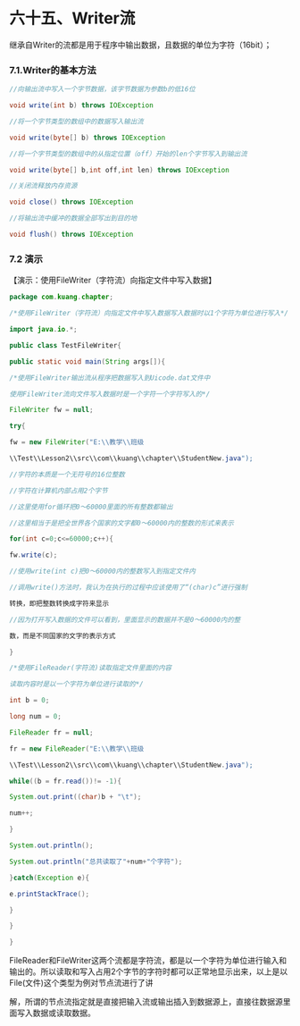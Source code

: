 # 六十五、Writer流

继承自Writer的流都是用于程序中输出数据，且数据的单位为字符（16bit）；

### 7.1.Writer的基本方法

```java
//向输出流中写入一个字节数据，该字节数据为参数b的低16位 

void write(int b) throws IOException 

//将一个字节类型的数组中的数据写入输出流 

void write(byte[] b) throws IOException 

//将一个字节类型的数组中的从指定位置（off）开始的len个字节写入到输出流 

void write(byte[] b,int off,int len) throws IOException 

//关闭流释放内存资源 

void close() throws IOException 

//将输出流中缓冲的数据全部写出到目的地 

void flush() throws IOException
```

### 7.2 演示

【演示：使用FileWriter（字符流）向指定文件中写入数据】 

```java
package com.kuang.chapter; 

/*使用FileWriter（字符流）向指定文件中写入数据写入数据时以1个字符为单位进行写入*/ 

import java.io.*; 

public class TestFileWriter{ 

public static void main(String args[]){ 

/*使用FileWriter输出流从程序把数据写入到Uicode.dat文件中 

使用FileWriter流向文件写入数据时是一个字符一个字符写入的*/ 

FileWriter fw = null; 

try{

fw = new FileWriter("E:\\教学\\班级 

\\Test\\Lesson2\\src\\com\\kuang\\chapter\\StudentNew.java"); 

//字符的本质是一个无符号的16位整数 

//字符在计算机内部占用2个字节 

//这里使用for循环把0～60000里面的所有整数都输出 

//这里相当于是把全世界各个国家的文字都0～60000内的整数的形式来表示 

for(int c=0;c<=60000;c++){ 

fw.write(c); 

//使用write(int c)把0～60000内的整数写入到指定文件内 

//调用write()方法时，我认为在执行的过程中应该使用了“(char)c”进行强制 

转换，即把整数转换成字符来显示 

//因为打开写入数据的文件可以看到，里面显示的数据并不是0～60000内的整 

数，而是不同国家的文字的表示方式 

}

/*使用FileReader(字符流)读取指定文件里面的内容 

读取内容时是以一个字符为单位进行读取的*/ 

int b = 0; 

long num = 0; 

FileReader fr = null; 

fr = new FileReader("E:\\教学\\班级 

\\Test\\Lesson2\\src\\com\\kuang\\chapter\\StudentNew.java"); 

while((b = fr.read())!= -1){ 

System.out.print((char)b + "\t"); 

num++; 

}

System.out.println(); 

System.out.println("总共读取了"+num+"个字符"); 

}catch(Exception e){ 

e.printStackTrace(); 

} 

} 

} 
```

FileReader和FileWriter这两个流都是字符流，都是以一个字符为单位进行输入和输出的。所以读取和写入占用2个字节的字符时都可以正常地显示出来，以上是以File(文件)这个类型为例对节点流进行了讲

解，所谓的节点流指定就是直接把输入流或输出插入到数据源上，直接往数据源里面写入数据或读取数据。